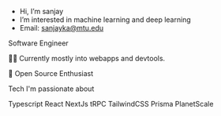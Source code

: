 - Hi, I’m sanjay
- I’m interested in machine learning and deep learning
- Email: sanjayka@mtu.edu

<!---
sanjaykatta1/sanjaykatta1 is a ✨ special ✨ repository because its `README.md` (this file) appears on your GitHub profile.
You can click the Preview link to take a look at your changes.
--->
Software Engineer

👨‍💻 Currently mostly into webapps and devtools.

🤝 Open Source Enthusiast

Tech I'm passionate about

Typescript  React  NextJs  tRPC  TailwindCSS  Prisma  PlanetScale
